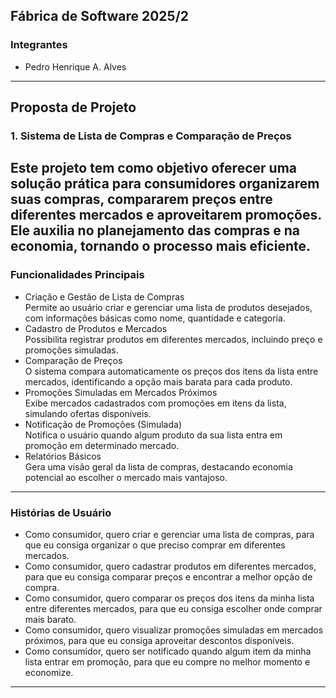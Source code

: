 
## Fábrica de Software 2025/2  

### Integrantes
- Pedro Henrique A. Alves  

---

## Proposta de Projeto

### 1. Sistema de Lista de Compras e Comparação de Preços  

Este projeto tem como objetivo oferecer uma solução prática para consumidores organizarem suas compras, compararem preços entre diferentes mercados e aproveitarem promoções. Ele auxilia no planejamento das compras e na economia, tornando o processo mais eficiente.  
---

### Funcionalidades Principais

- Criação e Gestão de Lista de Compras  
  Permite ao usuário criar e gerenciar uma lista de produtos desejados, com informações básicas como nome, quantidade e categoria.  
- Cadastro de Produtos e Mercados  
  Possibilita registrar produtos em diferentes mercados, incluindo preço e promoções simuladas.  
- Comparação de Preços  
  O sistema compara automaticamente os preços dos itens da lista entre mercados, identificando a opção mais barata para cada produto.  
- Promoções Simuladas em Mercados Próximos  
  Exibe mercados cadastrados com promoções em itens da lista, simulando ofertas disponíveis.  
- Notificação de Promoções (Simulada)  
  Notifica o usuário quando algum produto da sua lista entra em promoção em determinado mercado.  
- Relatórios Básicos  
  Gera uma visão geral da lista de compras, destacando economia potencial ao escolher o mercado mais vantajoso.  

---
### Histórias de Usuário

- Como consumidor, quero criar e gerenciar uma lista de compras, para que eu consiga organizar o que preciso comprar em diferentes mercados.  
- Como consumidor, quero cadastrar produtos em diferentes mercados, para que eu consiga comparar preços e encontrar a melhor opção de compra.  
- Como consumidor, quero comparar os preços dos itens da minha lista entre diferentes mercados, para que eu consiga escolher onde comprar mais barato.  
- Como consumidor, quero visualizar promoções simuladas em mercados próximos, para que eu consiga aproveitar descontos disponíveis.  
- Como consumidor, quero ser notificado quando algum item da minha lista entrar em promoção, para que eu compre no melhor momento e economize.  

---
